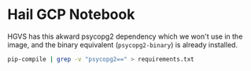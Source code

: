 # Hail GCP Notebook


HGVS has this akward psycopg2 dependency which we won't use in the image, and the binary equivalent (`psycopg2-binary`) is already installed. 

```bash
pip-compile | grep -v "psycopg2==" > requirements.txt 
```
